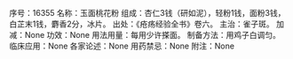 序号：16355
名称：玉面桃花粉
组成：杏仁3钱（研如泥），轻粉1钱，面粉3钱，白芷末1钱，麝香2分，冰片。
出处：《疮疡经验全书》卷六。
主治：雀子斑。
加减：None
功效：None
用法用量：每用少许搽面。
制备方法：用鸡子白调匀。
临床应用：None
各家论述：None
用药禁忌：None
附注：None
